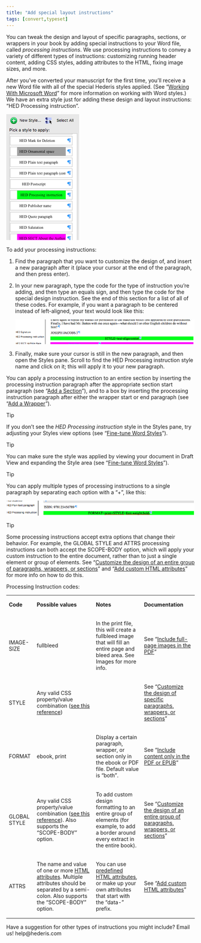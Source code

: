 ```yaml
---
title: "Add special layout instructions"
tags: [convert,typeset]
---
```

 
<html><body><section data-type="chapter" class="hsecchapter" data-hederis-type="hsecchapter" id="custom-design" data-pi-attrs="id: custom-design; data-tags: convert,typeset;" role="doc-chapter" data-tags="convert,typeset" data-author-name=" " data-book-title=" " title="Add special layout instructions"><p class="hblkp" data-hederis-type="hblkp" id="pTdh7wDzs">You can tweak the design and layout of specific paragraphs, sections, or wrappers in your book by adding special instructions to your Word file, called <em data-hederis-type="hspanem" id="pkBvo4Qu9">processing instructions</em>. We use processing instructions to convey a variety of different types of instructions: customizing running header content, adding CSS styles, adding attributes to the HTML, fixing image sizes, and more.</p><p class="hblkp" data-hederis-type="hblkp" id="pcVaudzkn">After you&#8217;ve converted your manuscript for the first time, you&#8217;ll receive a new Word file with all of the special Hederis styles applied. (See &#8220;<a href="{% link _docs/fine-tune-styles.md %}" class="hspana" data-hederis-type="hspana" id="pkpj6rYVL">Working With Microsoft Word</a>&#8221; for more information on working with Word styles.) We have an extra style just for adding these design and layout instructions: &#8220;HED Processing instruction&#8221;.</p><img data-hederis-type="hblkimg" class="hblkimg" id="pjT7sgZhA" src="/images/pi1.png" data-img-src="/images/pi1.png"/><p class="hblkp" data-hederis-type="hblkp" id="p1wLac8Wk">To add your processing instructions:</p><ol class="hwprnumlist" data-hederis-type="hwprnumlist" id="p99sacRxs"><li class="hblkoli" data-hederis-type="hblkoli" id="liRWU1PlHC"><p class="hblkoli" data-hederis-type="hblklip" id="pBR6M9RnH">Find the paragraph that you want to customize the design of, and insert a new paragraph after it (place your cursor at the end of the paragraph, and then press enter).</p></li><li class="hblkoli" data-hederis-type="hblkoli" id="liNBuIDqos"><p class="hblkoli" data-hederis-type="hblklip" id="pdx7YSgWr">In your new paragraph, type the code for the type of instruction you&#8217;re adding, and then type an equals sign, and then type the code for the special design instruction. See the end of this section for a list of all of these codes. For example, if you want a paragraph to be centered instead of left-aligned, your text would look like this:</p><img data-hederis-type="hblkimg" class="hblkimg" id="pbo8kV9KJ" src="/images/pi2.png" data-img-src="/images/pi2.png"/></li><li class="hblkoli" data-hederis-type="hblkoli" id="li53wz4n9f"><p class="hblkoli" data-hederis-type="hblklip" id="pjWavs08H">Finally, make sure your cursor is still in the new paragraph, and then open the Styles pane. Scroll to find the HED Processing instruction style name and click on it; this will apply it to your new paragraph.</p></li></ol><p class="hblkp" data-hederis-type="hblkp" id="pf4n7Wc1p">You can apply a processing instruction to an entire section by inserting the processing instruction paragraph after the appropriate section start paragraph (see &#8220;<a href="{% link _docs/add-a-section.md %}" class="hspana" data-hederis-type="hspana" id="psZimyPg9">Add a Section</a>&#8221;), and to a box by inserting the processing instruction paragraph after either the wrapper start or end paragraph (see &#8220;<a href="{% link _docs/add-a-wrapper.md %}" class="hspana" data-hederis-type="hspana" id="phpqENlqf">Add a Wrapper</a>&#8221;).</p><div class="hwprbox box" data-hederis-type="hwprbox" id="pbmg522mi" data-type="sidebar"><p class="hblktype" data-hederis-type="hblktype" id="p84MQcAoM">Tip</p><p class="hblkp" data-hederis-type="hblkp" id="pQDwiWjnM">If you don&#8217;t see the <em class="hspanem" data-hederis-type="hspanem" id="plz0hH7G7">HED Processing instruction</em> style in the Styles pane, try adjusting your Styles view options (see &#8220;<a href="{% link _docs/fine-tune-styles.md %}" class="hspana" data-hederis-type="hspana" id="pBih3cWp0">Fine-tune Word Styles</a>&#8221;).</p></div><div class="hwprbox box" data-hederis-type="hwprbox" id="pgo4QxNlf" data-type="sidebar"><p class="hblktype" data-hederis-type="hblktype" id="p92buIzXK">Tip</p><p class="hblkp" data-hederis-type="hblkp" id="pmc9uC0ev">You can make sure the style was applied by viewing your document in Draft View and expanding the Style area (see &#8220;<a href="{% link _docs/fine-tune-styles.md %}" class="hspana" data-hederis-type="hspana" id="puGB6nhcO">Fine-tune Word Styles</a>&#8221;).</p></div><div class="hwprbox box" data-hederis-type="hwprbox" id="p3kem4tlW" data-type="sidebar"><p class="hblktype" data-hederis-type="hblktype" id="pOJvVEHhK">Tip</p><p class="hblkp" data-hederis-type="hblkp" id="pKsbCRZLH">You can apply multiple types of processing instructions to a single paragraph by separating each option with a &#8220;+&#8221;, like this:</p><img data-hederis-type="hblkimg" class="hblkimg" id="pK37gfjEU" src="/images/pi3.png" data-img-src="/images/pi3.png"/></div><div class="hwprbox box" data-hederis-type="hwprbox" id="pOkXdGclx" data-type="sidebar"><p class="hblktype" data-hederis-type="hblktype" id="pCU1JA9Wn">Tip</p><p class="hblkp" data-hederis-type="hblkp" id="pvmii6aav">Some processing instructions accept extra options that change their behavior. For example, the GLOBAL STYLE and ATTRS processing instructions can both accept the SCOPE-BODY option, which will apply your custom instruction to the entire document, rather than to just a single element or group of elements. See &#8220;<a href="{% link _docs/global-paragraph-design.md %}" class="hspana" data-hederis-type="hspana" id="pIU6KGpEX">Customize the design of an entire group of paragraphs, wrappers, or sections</a>&#8221; and &#8220;<a href="{% link _docs/custom-attributes.md %}" class="hspana" data-hederis-type="hspana" id="pXZo5ZUVH">Add custom HTML attributes</a>&#8221; for more info on how to do this.</p></div><p class="hblkp" data-hederis-type="hblkp" id="pqSzliJYm">Processing Instruction codes:</p><table id="pcUovLyRa" data-hederis-type="hwprtable" class="hwprtable"><tr data-hederis-type="hwprtr" class="hwprtr" id="pTR8WTp2C"><td data-hederis-type="hwprtd" class="hwprtd" id="pyS9itDXe"><p class="hblkp" data-hederis-type="hblkp" id="pr8yGjejW"><strong data-hederis-type="hspanstrong" id="p8BDo6IEK">Code</strong></p></td><td data-hederis-type="hwprtd" class="hwprtd" id="pCCUdJmUC"><p class="hblkp" data-hederis-type="hblkp" id="pd9HoxI4G"><strong class="hspanstrong" data-hederis-type="hspanstrong" id="pkRJXTi9e">Possible values</strong></p></td><td data-hederis-type="hwprtd" class="hwprtd" id="pyjXLxBQL"><p class="hblkp" data-hederis-type="hblkp" id="pMCUikyLD"><strong class="hspanstrong" data-hederis-type="hspanstrong" id="pL9fSrRJs">Notes</strong></p></td><td data-hederis-type="hwprtd" class="hwprtd" id="peEgDzvYN"><p class="hblkp" data-hederis-type="hblkp" id="pRgqnyUMC"><strong class="hspanstrong" data-hederis-type="hspanstrong" id="phdgJrvgV">Documentation</strong></p></td></tr><tr data-hederis-type="hwprtr" class="hwprtr" id="pTYGGvRI2"><td data-hederis-type="hwprtd" class="hwprtd" id="puQhL8XHK"><p class="hblkp" data-hederis-type="hblkp" id="pcqvFafG9">IMAGE-SIZE</p></td><td data-hederis-type="hwprtd" class="hwprtd" id="p6W7tukss"><p class="hblkp" data-hederis-type="hblkp" id="p9zVY7x4P">fullbleed</p></td><td data-hederis-type="hwprtd" class="hwprtd" id="pHiNZl15A"><p class="hblkp" data-hederis-type="hblkp" id="pko3PY12o">In the print file, this will create a fullbleed image that will fill an entire page and bleed area. See Images for more info.</p></td><td data-hederis-type="hwprtd" class="hwprtd" id="pctjzSOVl"><p class="hblkp" data-hederis-type="hblkp" id="pcS3QJgaQ">See &#8220;<a href="{% link _docs/include-full-page-images.md %}" class="hspana" data-hederis-type="hspana" id="pnUPtfrLT">Include full-page images in the PDF</a>&#8221;</p></td></tr><tr data-hederis-type="hwprtr" class="hwprtr" id="pxvMN5bxf"><td data-hederis-type="hwprtd" class="hwprtd" id="pW3PjCtoe"><p class="hblkp" data-hederis-type="hblkp" id="pPSILfcTH">STYLE</p></td><td data-hederis-type="hwprtd" class="hwprtd" id="pQ9eEquAa"><p class="hblkp" data-hederis-type="hblkp" id="paFC1ldPi">Any valid CSS property/value combination (<a href="https://developer.mozilla.org/en-US/docs/Web/CSS/Reference" class="hspana" data-hederis-type="hspana" id="pCauSVsPP">see this reference</a>)</p></td><td data-hederis-type="hwprtd" class="hwprtd" id="px6mM36J5"/><td data-hederis-type="hwprtd" class="hwprtd" id="prxjkjfpu"><p class="hblkp" data-hederis-type="hblkp" id="pO7U6iNmQ">See &#8220;<a href="{% link _docs/custom-paragraph-design.md %}" class="hspana" data-hederis-type="hspana" id="pIC1ZhAoV">Customize the design of specific paragraphs, wrappers, or sections</a>&#8221;</p></td></tr><tr data-hederis-type="hwprtr" class="hwprtr" id="poPArhNmS"><td data-hederis-type="hwprtd" class="hwprtd" id="pPraun4La"><p class="hblkp" data-hederis-type="hblkp" id="pcHkO8EEI">FORMAT</p></td><td data-hederis-type="hwprtd" class="hwprtd" id="pPWmSTfBk"><p class="hblkp" data-hederis-type="hblkp" id="pDmvA75Hs">ebook, print</p></td><td data-hederis-type="hwprtd" class="hwprtd" id="plIPhOcjQ"><p class="hblkp" data-hederis-type="hblkp" id="pPfxJK1lK">Display a certain paragraph, wrapper, or section only in the ebook or PDF file. Default value is &#8220;both&#8221;.</p></td><td data-hederis-type="hwprtd" class="hwprtd" id="pxwO5Del8"><p class="hblkp" data-hederis-type="hblkp" id="piYPxYzIp">See &#8220;<a href="{% link _docs/include-custom-content.md %}" class="hspana" data-hederis-type="hspana" id="pgXcrIuYo">Include content only in the PDF or EPUB</a>&#8221;</p></td></tr><tr data-hederis-type="hwprtr" class="hwprtr" id="pJzlER4gP"><td data-hederis-type="hwprtd" class="hwprtd" id="pY32UOoEV"><p class="hblkp" data-hederis-type="hblkp" id="pcQXxuDEn">GLOBAL STYLE</p></td><td data-hederis-type="hwprtd" class="hwprtd" id="pZcDZWpR2"><p class="hblkp" data-hederis-type="hblkp" id="pHwhTtkCF">Any valid CSS property/value combination (<a href="https://developer.mozilla.org/en-US/docs/Web/CSS/Reference" class="hspana" data-hederis-type="hspana" id="prqsCz0a1">see this reference</a>). Also supports the &#8220;SCOPE-BODY&#8221; option.</p></td><td data-hederis-type="hwprtd" class="hwprtd" id="pIPVeJpGp"><p class="hblkp" data-hederis-type="hblkp" id="pKQFxyRK0">To add custom design formatting to an entire group of elements (for example, to add a border around every extract in the entire book).</p></td><td data-hederis-type="hwprtd" class="hwprtd" id="p28A1VkDD"><p class="hblkp" data-hederis-type="hblkp" id="pde8KcGeI">See &#8220;<a href="{% link _docs/global-paragraph-design.md %}" class="hspana" data-hederis-type="hspana" id="p5V1iOFS8">Customize the design of an entire group of paragraphs, wrappers, or sections</a>&#8221;</p></td></tr><tr data-hederis-type="hwprtr" class="hwprtr" id="pHRh5EjGu"><td data-hederis-type="hwprtd" class="hwprtd" id="pcrxSRiUY"><p class="hblkp" data-hederis-type="hblkp" id="p1k7mva61">ATTRS</p></td><td data-hederis-type="hwprtd" class="hwprtd" id="p94B8OlsZ"><p class="hblkp" data-hederis-type="hblkp" id="pSMAMHDCW">The name and value of one or more <a href="https://developer.mozilla.org/en-US/docs/Web/HTML/Attributes" class="hspana" data-hederis-type="hspana" id="p4XGI4S3g">HTML attributes</a>. Multiple attributes should be separated by a semi-colon. Also supports the &#8220;SCOPE-BODY&#8221; option.</p></td><td data-hederis-type="hwprtd" class="hwprtd" id="pydfY9Yrd"><p class="hblkp" data-hederis-type="hblkp" id="pacx7jcLj">You can use <a href="https://developer.mozilla.org/en-US/docs/Web/HTML/Attributes" class="hspana" data-hederis-type="hspana" id="pk9uu9q6o">predefined HTML attributes</a>, or make up your own attributes that start with the &#8220;data-&#8221; prefix.</p></td><td data-hederis-type="hwprtd" class="hwprtd" id="pg14gZPaL"><p class="hblkp" data-hederis-type="hblkp" id="ppwre6VdH">See &#8220;<a href="{% link _docs/custom-attributes.md %}" class="hspana" data-hederis-type="hspana" id="pByQkRbVD">Add custom HTML attributes</a>&#8221;</p></td></tr></table><p class="hblkp" data-hederis-type="hblkp" id="pYAe1EX8j">Have a suggestion for other types of instructions you might include? Email us! help@hederis.com</p></section></body></html>
